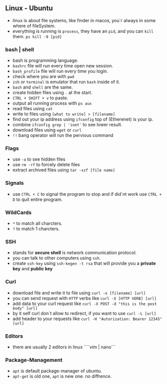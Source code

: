 ## Linux - Ubuntu
- linux is about file systems, like finder in macos, you`r always in some where of fileSystem.
- everything is running is ``process``, they have an `pid`, and you can ```kill``` them. ```ps kill -9 [pid]```
### bash | shell
- bash is programming language.
- ``bashrc`` file will run every time open new session.
- ``bash_profile`` file will run every time you login.
- check where you are with ```pwd```
- ``zsh`` or ``terminal`` is emulator that run ``bash`` inside of it.
- `bash` and `shell` are the same.
- create hidden files using ``.`` at the start.
- ```CTRL + SHIFT + v``` to paste.
- output all running process with ```ps aux```
- read files using ```cat```
- write to files using ```[what to write] > [filename]```
- find out your ip address using ```ifconfig``` top of (Etherenet) is your ip.
- combine ```ifconfig grep | 'inet'``` to see lower result.
- download files using ```wget``` or ```curl```
- ```!!``` bang operator will run the pervious command
### Flags
- use ``-a`` to see hidden files 
- use ```rm -rf``` to forcely delete files
- extract archived files using ```tar -xzf [file name]```

### Signals
- use ```CTRL + C``` to signal the program to stop and if did`nt work use ```CTRL + D``` to quit entire program.

### WildCards
- ```*``` to match all charcters.
- ```?``` to match 1 charcters.

### SSH
- stands for __secure shell__ is network communication protocol.
- you can talk to other computers using ```ssh```.
- create ```ssh-key``` using ```ssh-kegen -t rsa``` that will provide you a __private key__ and __public key__

### Curl
- download file and write it to file using ```curl -o [filename] [url]```
- you can send request with ``HTTP`` verbs like ```curl -X [HTTP VERB] [url]```
- add data to your curl request like ```curl -X POST -d "this is the post body" [url]```
- by it self curl don`t allow to redirect, if you want to use ```curl -L [url]```
- add header to your requests like ```curl -H "Autorization: Bearer 12345" [url]```

### Editors
- there are usually 2 editors in linux ````vim | nano```

### Package-Management
- ```apt``` is default package-manager of ubuntu.
- ```apt-get``` is old one, ```apt``` is new one. no diffrence.